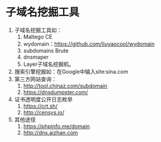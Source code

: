 # 子域名挖掘工具

1. 子域名挖掘工具如：
   1. Maltego CE
   2. wydomain：https://github.com/liuyaocool/wydomain
   3. subdomains Brute
   4. dnsmaper
   5. Layer子域名挖掘机。
2. 搜索引擎挖掘如：在Google中输入site:sina.com
3. 第三方网站查询：
   1. http://tool.chinaz.com/subdomain
   2. https://dnsdumpster.com/
4. 证书透明度公开日志枚举
   1. https://crt.sh/
   2. http://censys.io/
5. 其他途径
   1. https://phpinfo.me/domain
   2. http://dns.aizhan.com
